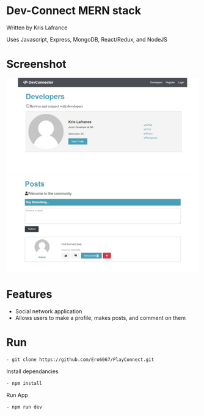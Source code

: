 # Dev-Connect MERN stack

Written by Kris Lafrance

Uses Javascript, Express, MongoDB, React/Redux, and NodeJS

# Screenshot

![DevConnector Users](/client/src/img/devUsers.JPG)
![DevConnector Post](/client/src/img/devPosts.JPG)

# Features

- Social network application
- Allows users to make a profile, makes posts, and comment on them

# Run

```sh
- git clone https://github.com/Ero6067/PlayConnect.git
```

Install dependancies

```sh
- npm install
```

Run App

```sh
- npm run dev
```
